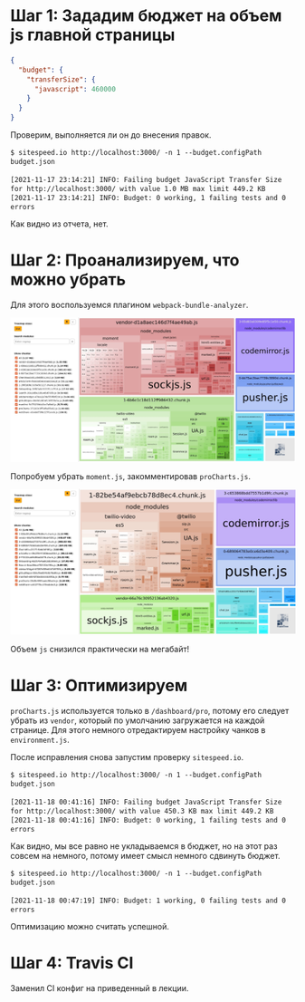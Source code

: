 # Шаг 1: Зададим бюджет на объем js главной страницы

```json
{
  "budget": {
    "transferSize": {
      "javascript": 460000
    }
  }
}
```

Проверим, выполняется ли он до внесения правок.

```
$ sitespeed.io http://localhost:3000/ -n 1 --budget.configPath budget.json

[2021-11-17 23:14:21] INFO: Failing budget JavaScript Transfer Size for http://localhost:3000/ with value 1.0 MB max limit 449.2 KB
[2021-11-17 23:14:21] INFO: Budget: 0 working, 1 failing tests and 0 errors
```

Как видно из отчета, нет.

# Шаг 2: Проанализируем, что можно убрать

Для этого воспользуемся плагином `webpack-bundle-analyzer`.

![Screenshot](results/before_opt.jpg?raw=true)

Попробуем убрать `moment.js`, закомментировав `proCharts.js`.

![Screenshot](results/after_opt.jpg?raw=true)

Объем `js` снизился практически на мегабайт!

# Шаг 3: Оптимизируем

`proCharts.js` используется только в `/dashboard/pro`, потому его следует убрать из `vendor`, который по умолчанию загружается на каждой странице.
Для этого немного отредактируем настройку чанков в `environment.js`.

После исправления снова запустим проверку `sitespeed.io`.

```
$ sitespeed.io http://localhost:3000/ -n 1 --budget.configPath budget.json

[2021-11-18 00:41:16] INFO: Failing budget JavaScript Transfer Size for http://localhost:3000/ with value 450.3 KB max limit 449.2 KB
[2021-11-18 00:41:16] INFO: Budget: 0 working, 1 failing tests and 0 errors
```

Как видно, мы все равно не укладываемся в бюджет, но на этот раз совсем на немного, потому имеет смысл немного сдвинуть бюджет.

```
$ sitespeed.io http://localhost:3000/ -n 1 --budget.configPath budget.json

[2021-11-18 00:47:19] INFO: Budget: 1 working, 0 failing tests and 0 errors
```

Оптимизацию можно считать успешной.

# Шаг 4: Travis CI

Заменил CI конфиг на приведенный в лекции.
